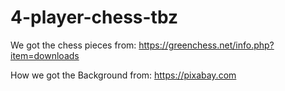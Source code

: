 # 4-player-chess-tbz

We got the chess pieces from: https://greenchess.net/info.php?item=downloads

How we got the Background from: https://pixabay.com